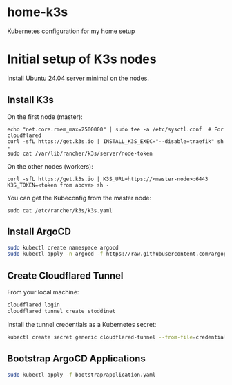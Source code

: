# home-k3s
Kubernetes configuration for my home setup

# Initial setup of K3s nodes

Install Ubuntu 24.04 server minimal on the nodes.

## Install K3s
On the first node (master):
```
echo "net.core.rmem_max=2500000" | sudo tee -a /etc/sysctl.conf  # For cloudflared
curl -sfL https://get.k3s.io | INSTALL_K3S_EXEC="--disable=traefik" sh -
sudo cat /var/lib/rancher/k3s/server/node-token
```

On the other nodes (workers):
```
curl -sfL https://get.k3s.io | K3S_URL=https://<master-node>:6443 K3S_TOKEN=<token from above> sh -
```

You can get the Kubeconfig from the master node:
```
sudo cat /etc/rancher/k3s/k3s.yaml
```

## Install ArgoCD
```bash
sudo kubectl create namespace argocd
sudo kubectl apply -n argocd -f https://raw.githubusercontent.com/argoproj/argo-cd/stable/manifests/install.yaml
```

## Create Cloudflared Tunnel

From your local machine:
```bash
cloudflared login
cloudflared tunnel create stoddinet
```

Install the tunnel credentials as a Kubernetes secret:

```bash
kubectl create secret generic cloudflared-tunnel --from-file=credentials.json=<file show when creating tunnel>
```

## Bootstrap ArgoCD Applications
```bash
sudo kubectl apply -f bootstrap/application.yaml
```